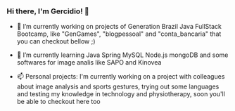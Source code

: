### Hi there, I'm Gercidio! 👋


- 🔭 I’m currently working on projects of Generation Brazil Java FullStack Bootcamp, like "GenGames", "blogpessoal" and "conta_bancaria" that you can checkout bellow ;)

- 🌱 I’m currently learning Java Spring MySQL Node.js mongoDB and some softwares for image analis like SAPO and Kinovea

- 📫 Personal projects: I'm currently working on a project with colleagues about image analysis and sports gestures, trying out some languages and testing my knowledge in technology and physiotherapy, soon you'll be able to checkout here too

